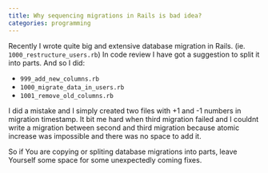 ```yaml
---
title: Why sequencing migrations in Rails is bad idea?
categories: programming
---
```


Recently I wrote quite big and extensive database migration in Rails. (ie. `1000_restructure_users.rb`) In code review I have got a suggestion to split it into parts. And so I did:
 * `999_add_new_columns.rb`
 * `1000_migrate_data_in_users.rb`
 * `1001_remove_old_columns.rb`

I did a mistake and I simply created two files with +1 and -1 numbers in migration timestamp. It bit me hard when third migration failed and I couldnt write a migration between second and third migration because atomic increase was impossible and there was no space to add it.

So if You are copying or spliting database migrations into parts, leave Yourself some space for some unexpectedly coming fixes. 